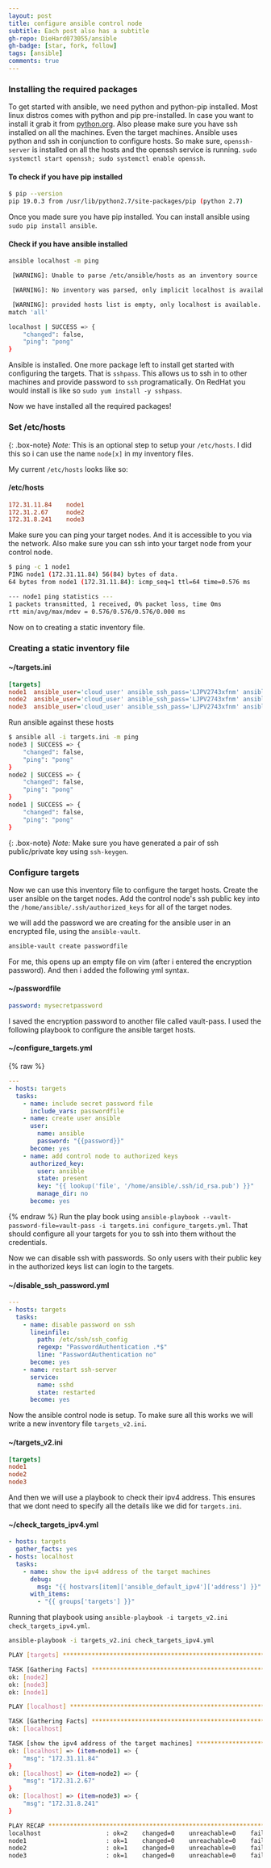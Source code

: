 ```yaml
---
layout: post
title: configure ansible control node
subtitle: Each post also has a subtitle
gh-repo: DieHard073055/ansible
gh-badge: [star, fork, follow]
tags: [ansible]
comments: true
---
```


### Installing the required packages
To get started with ansible, we need python and python-pip installed. Most linux distros comes with python and pip pre-installed. In case you want to install it grab it from [python.org](https://www.python.org/downloads/). Also please make sure you have ssh installed on all the machines. Even the target machines. Ansible uses python and ssh in conjunction to configure hosts. So make sure, `openssh-server` is installed on all the hosts and the openssh service is running. `sudo systemctl start openssh; sudo systemctl enable openssh`.

#### To check if you have pip installed
```bash
$ pip --version
pip 19.0.3 from /usr/lib/python2.7/site-packages/pip (python 2.7)
```
Once you made sure you have pip installed. You can install ansible using `sudo pip install ansible`.
#### Check if you have ansible installed
```bash
ansible localhost -m ping

 [WARNING]: Unable to parse /etc/ansible/hosts as an inventory source

 [WARNING]: No inventory was parsed, only implicit localhost is available

 [WARNING]: provided hosts list is empty, only localhost is available. Note that the implicit localhost does not
match 'all'

localhost | SUCCESS => {
    "changed": false,
    "ping": "pong"
}
```
Ansible is installed. One more package left to install get started with configuring the targets. That is `sshpass`. This allows us to ssh in to other machines and provide password to `ssh` programatically. On RedHat you would install is like so `sudo yum install -y sshpass`.

Now we have installed all the required packages!

### Set /etc/hosts

{: .box-note}
*Note:* This is an optional step to setup your `/etc/hosts`. I did this so i can use the name `node[x]` in my inventory files.

My current `/etc/hosts` looks like so:
#### /etc/hosts
```ini
172.31.11.84    node1
172.31.2.67     node2
172.31.8.241    node3

```
Make sure you can ping your target nodes. And it is accessible to you via the network. Also make sure you can ssh into your target node from your control node.
```bash
$ ping -c 1 node1
PING node1 (172.31.11.84) 56(84) bytes of data.
64 bytes from node1 (172.31.11.84): icmp_seq=1 ttl=64 time=0.576 ms

--- node1 ping statistics ---
1 packets transmitted, 1 received, 0% packet loss, time 0ms
rtt min/avg/max/mdev = 0.576/0.576/0.576/0.000 ms
```

Now on to creating a static inventory file.
### Creating a static inventory file
#### ~/targets.ini

```ini
[targets]
node1  ansible_user='cloud_user' ansible_ssh_pass='LJPV2743xfnm' ansible_become_pass='LJPV2743xfnm' ansible_ssh_extra_args='-o StrictHostKeyChecking=no'
node2  ansible_user='cloud_user' ansible_ssh_pass='LJPV2743xfnm' ansible_become_pass='LJPV2743xfnm' ansible_ssh_extra_args='-o StrictHostKeyChecking=no'
node3  ansible_user='cloud_user' ansible_ssh_pass='LJPV2743xfnm' ansible_become_pass='LJPV2743xfnm' ansible_ssh_extra_args='-o StrictHostKeyChecking=no'
```
Run ansible against these hosts

```bash
$ ansible all -i targets.ini -m ping
node3 | SUCCESS => {
    "changed": false,
    "ping": "pong"
}
node2 | SUCCESS => {
    "changed": false,
    "ping": "pong"
}
node1 | SUCCESS => {
    "changed": false,
    "ping": "pong"
}
```

{: .box-note}
*Note:* Make sure you have generated a pair of ssh public/private key using `ssh-keygen`.

### Configure targets
Now we can use this inventory file to configure the target hosts. Create the user ansible on the target nodes. Add the control node's ssh public key into the `/home/ansible/.ssh/authorized_keys` for all of the target nodes.

we will add the password we are creating for the ansible user in an encrypted file, using the `ansible-vault`.
```bash
ansible-vault create passwordfile
```
For me, this opens up an empty file on vim (after i entered the encryption password). And then i added the following yml syntax.
#### ~/passwordfile
```yaml
password: mysecretpassword
```
I saved the encryption password to another file called vault-pass.
I used the following playbook to configure the ansible target hosts.
#### ~/configure_targets.yml
{% raw %}
```yaml
---
- hosts: targets
  tasks:
    - name: include secret password file
      include_vars: passwordfile
    - name: create user ansible
      user:
        name: ansible
        password: "{{password}}"
      become: yes
    - name: add control node to authorized keys
      authorized_key:
        user: ansible
        state: present
        key: "{{ lookup('file', '/home/ansible/.ssh/id_rsa.pub') }}"
        manage_dir: no
      become: yes
```
{% endraw %}
Run the play book using `ansible-playbook --vault-password-file=vault-pass -i targets.ini configure_targets.yml`. That should configure all your targets for you to ssh into them without the credentials.

Now we can disable ssh with passwords. So only users with their public key in the authorized keys list can login to the targets.
#### ~/disable_ssh_password.yml
```yaml
---
- hosts: targets
  tasks:
    - name: disable password on ssh
      lineinfile:
        path: /etc/ssh/ssh_config
        regexp: "PasswordAuthentication .*$"
        line: "PasswordAuthentication no"
      become: yes
    - name: restart ssh-server
      service:
        name: sshd
        state: restarted
      become: yes

```
Now the ansible control node is setup. To make sure all this works we will write a new inventory file `targets_v2.ini`.
#### ~/targets_v2.ini
```ini
[targets]
node1
node2
node3
```
And then we will use a playbook to check their ipv4 address. This ensures that we dont need to specify all the details like we did for `targets.ini`.
#### ~/check_targets_ipv4.yml
```yaml
- hosts: targets
  gather_facts: yes
- hosts: localhost
  tasks:
    - name: show the ipv4 address of the target machines
      debug:
        msg: "{{ hostvars[item]['ansible_default_ipv4']['address'] }}"
      with_items:
        - "{{ groups['targets'] }}"
```
Running that playbook using `ansible-playbook -i targets_v2.ini check_targets_ipv4.yml`.
```bash
ansible-playbook -i targets_v2.ini check_targets_ipv4.yml

PLAY [targets] ***************************************************************************************************

TASK [Gathering Facts] *******************************************************************************************
ok: [node2]
ok: [node3]
ok: [node1]

PLAY [localhost] *************************************************************************************************

TASK [Gathering Facts] *******************************************************************************************
ok: [localhost]

TASK [show the ipv4 address of the target machines] **************************************************************
ok: [localhost] => (item=node1) => {
    "msg": "172.31.11.84"
}
ok: [localhost] => (item=node2) => {
    "msg": "172.31.2.67"
}
ok: [localhost] => (item=node3) => {
    "msg": "172.31.8.241"
}

PLAY RECAP *******************************************************************************************************
localhost                  : ok=2    changed=0    unreachable=0    failed=0
node1                      : ok=1    changed=0    unreachable=0    failed=0
node2                      : ok=1    changed=0    unreachable=0    failed=0
node3                      : ok=1    changed=0    unreachable=0    failed=0

```
